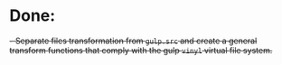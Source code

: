 

# Done:
~~- Separate files transformation from `gulp.src` and create a general transform functions that comply with the gulp `vinyl` virtual file system.~~